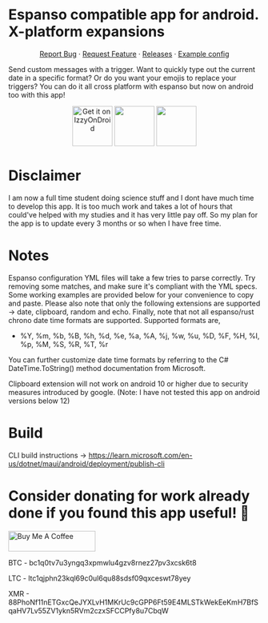 # Espanso compatible app for android. X-platform expansions
  <p align="center">
    <a href="https://github.com/lochidev/TextComparePro/issues">Report Bug</a>
    ·
    <a href="https://github.com/lochidev/TextComparePro/issues">Request Feature</a>
    ·
    <a href="https://github.com/lochidev/TextComparePro/releases">Releases</a>
    ·
    <a href="https://github.com/lochidev/TextComparePro/blob/master/examples/config.yml">Example config</a>
  </p>

Send custom messages with a trigger. Want to quickly type out the current date in a specific format? Or do you want your emojis to replace your triggers? You can do it all cross platform with espanso but now on android too with this app!

<p align="center">
    <a href="https://apt.izzysoft.de/fdroid/index/apk/com.dingleinc.texttoolspro"><img src="https://gitlab.com/IzzyOnDroid/repo/-/raw/master/assets/IzzyOnDroid.png" alt="Get it on IzzyOnDroid" height="80"></a>
    <a href="https://play.google.com/store/apps/details?id=com.dingleinc.texttoolspro"><img src="https://cdn.rawgit.com/steverichey/google-play-badge-svg/master/img/en_get.svg" height="80"></a>
    <a href="https://github.com/lochidev/TextComparePro/releases/latest"><img src="https://raw.githubusercontent.com/andOTP/andOTP/master/assets/badges/get-it-on-github.png" height="80"></a>
  </p>

# Disclaimer
I am now a full time student doing science stuff and I dont have much time to develop this app. It is too much work and takes a lot of hours that could've helped with my studies and it has very little pay off.  So my plan for the app is to update every 3 months or so when I have free time.

# Notes 
Espanso configuration YML files will take a few tries to parse correctly. Try removing some matches, and make sure it's compliant with the YML specs. Some working examples are provided below for your convenience to copy and paste. Please also note that only the following extensions are supported -> date, clipboard, random and echo. Finally, note that not all espanso/rust chrono date time formats are supported. Supported formats are,
- %Y, %m, %b, %B, %h, %d, %e, %a, %A, %j, %w, %u, %D, %F, %H, %I, %p, %M, %S, %R, %T, %r

You can further customize date time formats by referring to the C# DateTime.ToString() method documentation from Microsoft.

Clipboard extension will not work on android 10 or higher due to security measures introduced by google. (Note: I have not tested this app on android versions below 12)

# Build

CLI build instructions -> https://learn.microsoft.com/en-us/dotnet/maui/android/deployment/publish-cli

# Consider donating for work already done if you found this app useful! 💙
<a href="https://www.buymeacoffee.com/lochi" target="_blank"><img src="https://cdn.buymeacoffee.com/buttons/default-yellow.png" alt="Buy Me A Coffee" height="41" width="174"></a>

BTC - bc1q0tv7u3yngq3xpmwlu4gzv8rnez27pv3xcsk6t8

LTC - ltc1qjphn23kql69c0ul6qu88sdsf09qxceswt78yey

XMR - 88PhoNf11nETGxcQeJYXLvH1MKrUc9cGPP6Ft59E4MLSTkWekEeKmH7BfSqaHV7Lv55ZV1ykn5RVm2czxSFCCPfy8u7CbqW

